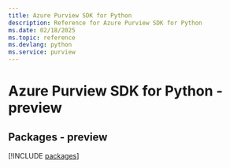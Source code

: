 ```yaml
---
title: Azure Purview SDK for Python
description: Reference for Azure Purview SDK for Python
ms.date: 02/18/2025
ms.topic: reference
ms.devlang: python
ms.service: purview
---
```

# Azure Purview SDK for Python - preview
## Packages - preview
[!INCLUDE [packages](purview-index.md)]